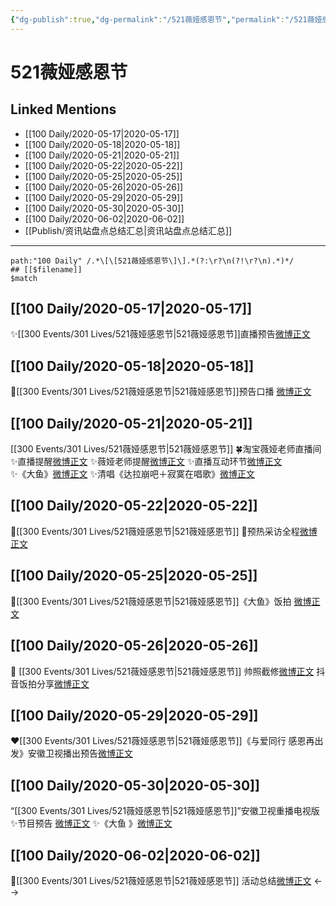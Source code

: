 ```yaml
---
{"dg-publish":true,"dg-permalink":"/521薇娅感恩节","permalink":"/521薇娅感恩节/","created":"2023-04-04T15:16:05.000+08:00","updated":"2023-04-10T16:02:35.000+08:00"}
---
```


# 521薇娅感恩节

## Linked Mentions
- [[100 Daily/2020-05-17\|2020-05-17]]
- [[100 Daily/2020-05-18\|2020-05-18]]
- [[100 Daily/2020-05-21\|2020-05-21]]
- [[100 Daily/2020-05-22\|2020-05-22]]
- [[100 Daily/2020-05-25\|2020-05-25]]
- [[100 Daily/2020-05-26\|2020-05-26]]
- [[100 Daily/2020-05-29\|2020-05-29]]
- [[100 Daily/2020-05-30\|2020-05-30]]
- [[100 Daily/2020-06-02\|2020-06-02]]
- [[Publish/资讯站盘点总结汇总\|资讯站盘点总结汇总]]


---

```expander
path:"100 Daily" /.*\[\[521薇娅感恩节\]\].*(?:\r?\n(?!\r?\n).*)*/
## [[$filename]]
$match
```
## [[100 Daily/2020-05-17\|2020-05-17]]
✨[[300 Events/301 Lives/521薇娅感恩节\|521薇娅感恩节]]直播预告[微博正文](https://m.weibo.cn/6466290670/4505639776645553)

## [[100 Daily/2020-05-18\|2020-05-18]]
🌿[[300 Events/301 Lives/521薇娅感恩节\|521薇娅感恩节]]预告口播 [微博正文](https://m.weibo.cn/6466290670/4505846900292163)
## [[100 Daily/2020-05-21\|2020-05-21]]
[[300 Events/301 Lives/521薇娅感恩节\|521薇娅感恩节]]
🍀淘宝薇娅老师直播间
✨直播提醒[微博正文](https://m.weibo.cn/6466290670/4507008961424590)
✨薇娅老师提醒[微博正文](https://m.weibo.cn/6466290670/4506971828863580)
✨直播互动环节[微博正文](https://m.weibo.cn/6466290670/4507107112906335)
✨《大鱼》[微博正文](https://m.weibo.cn/6466290670/4507107171417464)
✨清唱《达拉崩吧＋寂寞在唱歌》[微博正文](https://m.weibo.cn/6466290670/4507090377590094)
## [[100 Daily/2020-05-22\|2020-05-22]]
🌿[[300 Events/301 Lives/521薇娅感恩节\|521薇娅感恩节]]
🎵预热采访全程[微博正文](https://m.weibo.cn/6466290670/4507392718532646)
## [[100 Daily/2020-05-25\|2020-05-25]]
🎵[[300 Events/301 Lives/521薇娅感恩节\|521薇娅感恩节]]《大鱼》饭拍 [微博正文](https://m.weibo.cn/6466290670/4508558131903484)
## [[100 Daily/2020-05-26\|2020-05-26]]
🕺 [[300 Events/301 Lives/521薇娅感恩节\|521薇娅感恩节]]
帅照截修[微博正文](https://m.weibo.cn/6466290670/4508886003953896)
抖音饭拍分享[微博正文](https://m.weibo.cn/6466290670/4508888344955550)

## [[100 Daily/2020-05-29\|2020-05-29]]
❤️[[300 Events/301 Lives/521薇娅感恩节\|521薇娅感恩节]]《与爱同行 感恩再出发》安徽卫视播出预告[微博正文](https://m.weibo.cn/6466290670/4509920832320211)
## [[100 Daily/2020-05-30\|2020-05-30]]
“[[300 Events/301 Lives/521薇娅感恩节\|521薇娅感恩节]]”安徽卫视重播电视版
✨节目预告 [微博正文](https://m.weibo.cn/6466290670/4510369164536595)
✨《大鱼 》[微博正文](https://m.weibo.cn/6466290670/4510399687670574)

## [[100 Daily/2020-06-02\|2020-06-02]]
🎵[[300 Events/301 Lives/521薇娅感恩节\|521薇娅感恩节]] 活动总结[微博正文](https://m.weibo.cn/6466290670/4511301894539839)
<-->